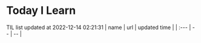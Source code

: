# Today I Learn 
TIL list updated at 2022-12-14 02:21:31
| name | url | updated time |
| :--- | -- | -- |
